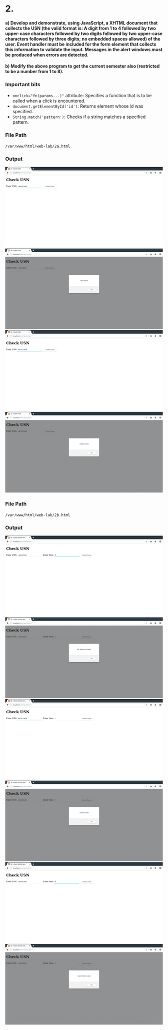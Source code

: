 # 2.
#### a) Develop and demonstrate, using JavaScript, a XHTML document that collects the USN (the valid format is: A digit from 1 to 4 followed by two upper-case characters followed by two digits followed by two upper-case characters followed by three digits; no embedded spaces allowed) of the user. Event handler must be included for the form element that collects this information to validate the input. Messages in the alert windows must be produced when errors are detected.
#### b) Modify the above program to get the current semester also (restricted to be a number from 1 to 8).
### Important bits
* `onclick="fn(params...)"` attribute: Specifies a function that is to be called when a click is encountered.
* `document.getElementById('id')`:	Returns element whose id was specified.
* `String.match('pattern')`: Checks if a string matches a specified pattern.

### File Path
`/var/www/html/web-lab/2a.html`
### Output
![](a1.png)
![](a2.png)
![](a3.png)
![](a4.png)
### File Path
`/var/www/html/web-lab/2b.html`
### Output
![](b1.png)
![](b2.png)
![](b3.png)
![](b4.png)
![](b5.png)
![](b6.png)
